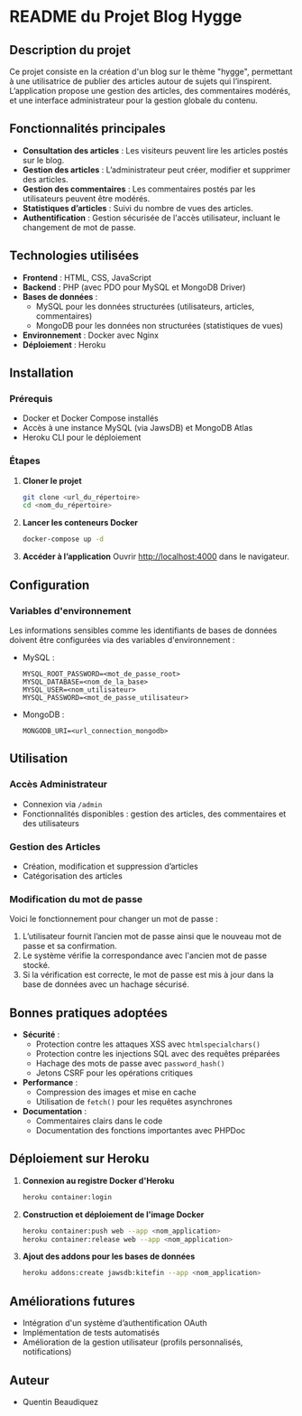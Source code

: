 # **README du Projet Blog Hygge**

## **Description du projet**
Ce projet consiste en la création d'un blog sur le thème "hygge", permettant à une utilisatrice de publier des articles autour de sujets qui l’inspirent. L’application propose une gestion des articles, des commentaires modérés, et une interface administrateur pour la gestion globale du contenu.

## **Fonctionnalités principales**
- **Consultation des articles** : Les visiteurs peuvent lire les articles postés sur le blog.
- **Gestion des articles** : L’administrateur peut créer, modifier et supprimer des articles.
- **Gestion des commentaires** : Les commentaires postés par les utilisateurs peuvent être modérés.
- **Statistiques d’articles** : Suivi du nombre de vues des articles.
- **Authentification** : Gestion sécurisée de l'accès utilisateur, incluant le changement de mot de passe.

## **Technologies utilisées**
- **Frontend** : HTML, CSS, JavaScript
- **Backend** : PHP (avec PDO pour MySQL et MongoDB Driver)
- **Bases de données** :
  - MySQL pour les données structurées (utilisateurs, articles, commentaires)
  - MongoDB pour les données non structurées (statistiques de vues)
- **Environnement** : Docker avec Nginx
- **Déploiement** : Heroku

## **Installation**
### Prérequis
- Docker et Docker Compose installés
- Accès à une instance MySQL (via JawsDB) et MongoDB Atlas
- Heroku CLI pour le déploiement

### Étapes
1. **Cloner le projet**
   ```bash
   git clone <url_du_répertoire>
   cd <nom_du_répertoire>
   ```

2. **Lancer les conteneurs Docker**
   ```bash
   docker-compose up -d
   ```

3. **Accéder à l’application**
   Ouvrir [http://localhost:4000](http://localhost:4000) dans le navigateur.

## **Configuration**
### Variables d'environnement
Les informations sensibles comme les identifiants de bases de données doivent être configurées via des variables d'environnement :
- MySQL :
  ```env
  MYSQL_ROOT_PASSWORD=<mot_de_passe_root>
  MYSQL_DATABASE=<nom_de_la_base>
  MYSQL_USER=<nom_utilisateur>
  MYSQL_PASSWORD=<mot_de_passe_utilisateur>
  ```
- MongoDB :
  ```env
  MONGODB_URI=<url_connection_mongodb>
  ```

## **Utilisation**
### Accès Administrateur
- Connexion via `/admin`
- Fonctionnalités disponibles : gestion des articles, des commentaires et des utilisateurs

### Gestion des Articles
- Création, modification et suppression d’articles
- Catégorisation des articles

### Modification du mot de passe
Voici le fonctionnement pour changer un mot de passe :
1. L’utilisateur fournit l’ancien mot de passe ainsi que le nouveau mot de passe et sa confirmation.
2. Le système vérifie la correspondance avec l'ancien mot de passe stocké.
3. Si la vérification est correcte, le mot de passe est mis à jour dans la base de données avec un hachage sécurisé.

## **Bonnes pratiques adoptées**
- **Sécurité** :
  - Protection contre les attaques XSS avec `htmlspecialchars()`
  - Protection contre les injections SQL avec des requêtes préparées
  - Hachage des mots de passe avec `password_hash()`
  - Jetons CSRF pour les opérations critiques
- **Performance** :
  - Compression des images et mise en cache
  - Utilisation de `fetch()` pour les requêtes asynchrones
- **Documentation** :
  - Commentaires clairs dans le code
  - Documentation des fonctions importantes avec PHPDoc

## **Déploiement sur Heroku**
1. **Connexion au registre Docker d'Heroku**
   ```bash
   heroku container:login
   ```

2. **Construction et déploiement de l'image Docker**
   ```bash
   heroku container:push web --app <nom_application>
   heroku container:release web --app <nom_application>
   ```

3. **Ajout des addons pour les bases de données**
   ```bash
   heroku addons:create jawsdb:kitefin --app <nom_application>
   ```

## **Améliorations futures**
- Intégration d'un système d’authentification OAuth
- Implémentation de tests automatisés
- Amélioration de la gestion utilisateur (profils personnalisés, notifications)

## **Auteur**
- Quentin Beaudiquez


